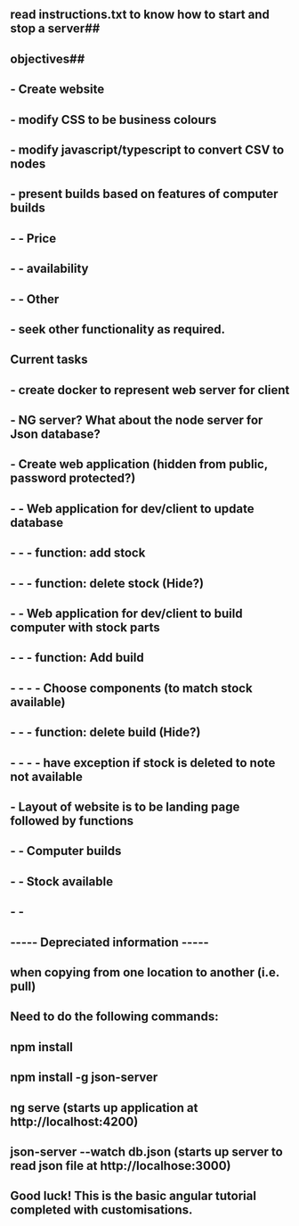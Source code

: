 ## read instructions.txt to know how to start and stop a server##
##
## objectives##
##
## - Create website
## - modify CSS to be business colours
## - modify javascript/typescript to convert CSV to nodes
## - present builds based on features of computer builds 
## - - Price
## - - availability
## - - Other
## - seek other functionality as required.
##
##
## Current tasks ##
##
## - create docker to represent web server for client
## - NG server? What about the node server for Json database?
## - Create web application (hidden from public, password protected?)
## - - Web application for dev/client to update database
## - - - function: add stock
## - - - function: delete stock (Hide?)
## - - Web application for dev/client to build computer with stock parts
## - - - function: Add build
## - - - - Choose components (to match stock available)
## - - - function: delete build (Hide?)
## - - - - have exception if stock is deleted to note not available
##
## - Layout of website is to be landing page followed by functions
## - - Computer builds
## - - Stock available
## - - 
##
##
## ----- Depreciated information ----- ##
## when copying from one location to another (i.e. pull) ##
## Need to do the following commands:
## npm install
## npm install -g json-server
## ng serve (starts up application at http://localhost:4200)


## json-server --watch db.json (starts up server to read json file at http://localhose:3000)

## Good luck! This is the basic angular tutorial completed with customisations.